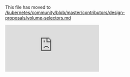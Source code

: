 This file has moved to [/kubernetes/community/blob/master/contributors/design-proposals/volume-selectors.md](https://github.com/kubernetes/community/blob/master/contributors/design-proposals/volume-selectors.md)


<!-- BEGIN MUNGE: GENERATED_ANALYTICS -->
[![Analytics](https://kubernetes-site.appspot.com/UA-36037335-10/GitHub/docs/proposals/volume-selectors.md?pixel)]()
<!-- END MUNGE: GENERATED_ANALYTICS -->
